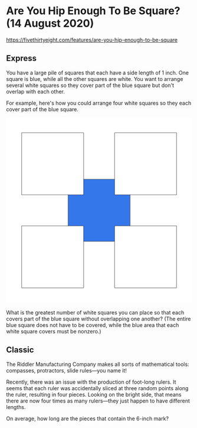 # Are You Hip Enough To Be Square? (14 August 2020)

https://fivethirtyeight.com/features/are-you-hip-enough-to-be-square

## Express

You have a large pile of squares that each have a side length of 1 inch.
One square is blue, while all the other squares are white.
You want to arrange several white squares so they cover part of the blue square but don't overlap with each other.

For example, here's how you could arrange four white squares so they each cover part of the blue square.

![squares](https://github.com/kennethaw88/Riddler/blob/master/2020-08-14/squares.png)

What is the greatest number of white squares you can place so that each covers part of the blue square without overlapping one another?
(The entire blue square does not have to be covered, while the blue area that each white square covers must be nonzero.)

## Classic

The Riddler Manufacturing Company makes all sorts of mathematical tools: compasses, protractors, slide rules—you name it!

Recently, there was an issue with the production of foot-long rulers.
It seems that each ruler was accidentally sliced at three random points along the ruler, resulting in four pieces.
Looking on the bright side, that means there are now four times as many rulers—they just happen to have different lengths.

On average, how long are the pieces that contain the 6-inch mark?
